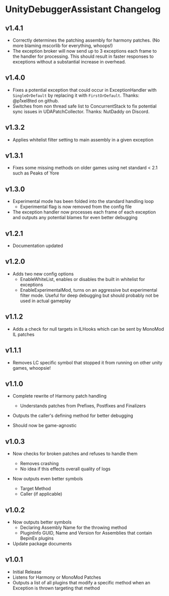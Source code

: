 # UnityDebuggerAssistant Changelog

## v1.4.1

- Correctly determines the patching assembly for harmony patches. (No more blaming mscorlib for everything, whoops!)
- The exception broker will now send up to 3 exceptions each frame to the handler for processing. This should result in faster responses to exceptions without a substantial increase in overhead.

## v1.4.0

- Fixes a potential exception that could occur in ExceptionHandler with `SingleOrDefault` by replacing it with `FirstOrDefault`. Thanks: @p1xel8ted on github.
- Switches from non thread safe list to ConcurrentStack to fix potential sync issues in UDAPatchCollector. Thanks: NutDaddy on Discord.

## v1.3.2

- Applies whitelist filter setting to main assembly in a given exception

## v1.3.1

- Fixes some missing methods on older games using net standard < 2.1 such as Peaks of Yore

## v1.3.0

- Experimental mode has been folded into the standard handling loop
  - Experimental flag is now removed from the config file
- The exception handler now processes each frame of each exception and outputs any potential blames for even better debugging

## v1.2.1

- Documentation updated

## v1.2.0

- Adds two new config options
  - EnableWhiteList, enables or disables the built in whitelist for exceptions
  - EnableExperimentalMod, turns on an aggressive but experimental filter mode. Useful for deep debugging but should probably not be used in actual gameplay

## v1.1.2

- Adds a check for null targets in ILHooks which can be sent by MonoMod IL patches

## v1.1.1

- Removes LC specific symbol that stopped it from running on other unity games, whoopsie!

## v1.1.0

- Complete rewrite of Harmony patch handling
  - Understands patches from Prefixes, Postfixes and Finalizers

- Outputs the caller's defining method for better debugging

- Should now be game-agnostic

## v1.0.3

- Now checks for broken patches and refuses to handle them
  - Removes crashing
  - No idea if this effects overall quality of logs

- Now outputs even better symbols
  - Target Method
  - Caller (if applicable)

## v1.0.2

- Now outputs better symbols
  - Declaring Assembly Name for the throwing method
  - PluginInfo GUID, Name and Version for Assemblies that contain BepinEx plugins
- Update package documents

## v1.0.1

- Initial Release
- Listens for Harmony or MonoMod Patches
- Outputs a list of all plugins that modify a specific method when an Exception is thrown targeting that method
